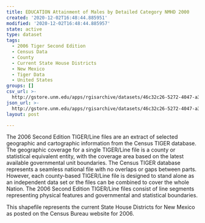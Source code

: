 ```yaml
---
title: EDUCATION Attainment of Males by Detailed Category NMHD 2000
created: '2020-12-02T16:48:44.885951'
modified: '2020-12-02T16:48:44.885957'
state: active
type: dataset
tags:
  - 2006 Tiger Second Edition
  - Census Data
  - County
  - Current State House Districts
  - New Mexico
  - Tiger Data
  - United States
groups: []
csv_url: >-
  http://gstore.unm.edu/apps/rgisarchive/datasets/46c32c26-5272-4047-a338-183485a2c71c/nmh247data681486855_sth_view.derived.csv
json_url: >-
  http://gstore.unm.edu/apps/rgisarchive/datasets/46c32c26-5272-4047-a338-183485a2c71c/nmh247data681486855_sth_view.derived.json
layout: post

---
```

The 2006 Second Edition TIGER/Line files are an extract of selected geographic and cartographic information from the Census TIGER database.  The geographic coverage for a single TIGER/Line file is a county or statistical equivalent entity, with the coverage area based on the latest available governmental unit boundaries. The Census TIGER database represents a seamless national file with no overlaps or gaps between parts.  However, each county-based TIGER/Line file is designed to stand alone as an independent data set or the files can be combined to cover the whole Nation.  The 2006 Second Edition  TIGER/Line files consist of line segments representing physical features and governmental and statistical boundaries.  

This shapefile represents the current State House Districts for New Mexico as posted on the Census Bureau website for 2006.
